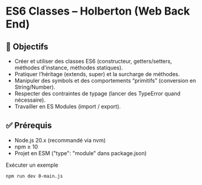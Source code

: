 # ES6 Classes – Holberton (Web Back End)

## 🎯 Objectifs

- Créer et utiliser des classes ES6 (constructeur, getters/setters, méthodes d’instance, méthodes statiques).
- Pratiquer l’héritage (extends, super) et la surcharge de méthodes.
- Manipuler des symbols et des comportements “primitifs” (conversion en String/Number).
- Respecter des contraintes de typage (lancer des TypeError quand nécessaire).
- Travailler en ES Modules (import / export).

## ✅ Prérequis

- Node.js 20.x (recommandé via nvm)
- npm ≥ 10
- Projet en ESM ("type": "module" dans package.json)

Exécuter un exemple

```bash
npm run dev 0-main.js
```
